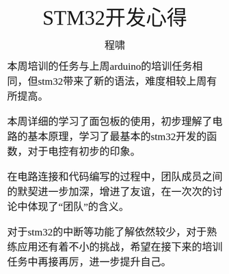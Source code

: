 <center><font face="楷体" size=300> STM32开发心得</font>

<font face="楷体" size=5> 程啸 </font></center>

<font face="楷体" size=5>本周培训的任务与上周arduino的培训任务相同，但stm32带来了新的语法，难度相较上周有所提高。

本周详细的学习了面包板的使用，初步理解了电路的基本原理，学习了最基本的stm32开发的函数，对于电控有初步的印象。

在电路连接和代码编写的过程中，团队成员之间的默契进一步加深，增进了友谊，在一次次的讨论中体现了“团队”的含义。

对于stm32的中断等功能了解依然较少，对于熟练应用还有着不小的挑战，希望在接下来的培训任务中再接再厉，进一步提升自己。